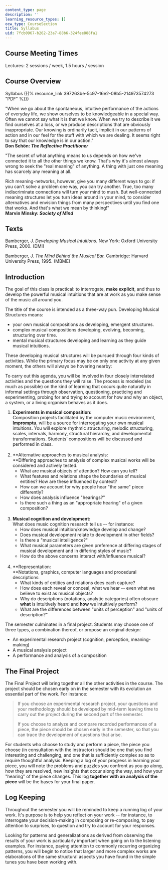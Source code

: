```yaml
---
content_type: page
description: ''
learning_resource_types: []
ocw_type: CourseSection
title: Syllabus
uid: 7fcb0967-b262-23a7-88b6-324fee888fa1
---
```


Course Meeting Times
--------------------

Lectures: 2 sessions / week, 1.5 hours / session

Course Overview
---------------

Syllabus ({{% resource_link 397263be-5c97-16e2-08b5-214973574273 "PDF" %}})

"When we go about the spontaneous, intuitive performance of the actions of everyday life, we show ourselves to be knowledgeable in a special way. Often we cannot say what it is that we know. When we try to describe it we find ourselves at a loss, or we produce descriptions that are obviously inappropriate. Our knowing is ordinarily tacit, implicit in our patterns of action and in our feel for the stuff with which we are dealing. It seems right to say that our knowledge is in our action."  
**Don Schön: _The Reflective Practitioner_**

"The secret of what anything means to us depends on how we've connected it to all the other things we know. That's why it's almost always wrong to seek the "real meaning" of anything. A thing with just one meaning has scarcely any meaning at all.

Rich meaning-networks, however, give you many different ways to go: if you can't solve a problem one way, you can try another. True, too many indiscriminate connections will turn your mind to mush. But well-connected meaning structures let you turn ideas around in your mind, to consider alternatives and envision things from many perspectives until you find one that works. And that's what we mean by thinking!"  
**Marvin Minsky: _Society of Mind_**

Texts
-----

Bamberger, J. _Developing Musical Intuitions._ New York: Oxford University Press, 2000. (DMI)

Bamberger, J. _The Mind Behind the Musical Ear._ Cambridge: Harvard University Press, 1995. (MBME)

Introduction
------------

The goal of this class is practical: to interrogate, **make explicit**, and thus to develop the powerful musical intuitions that are at work as you make sense of the music all around you.

The title of the course is intended as a three-way pun. Developing Musical Structures means:

*   your own musical compositions as developing, emergent structures.
*   complex musical compositions developing, evolving, becoming, structuring over time.
*   mental musical structures developing and learning as they guide musical intuitions.

These developing musical structures will be pursued through four kinds of activities. While the primary focus may be on only one activity at any given moment, the others will always be hovering nearby:

To carry out this agenda, you will be involved in four closely interrelated activities and the questions they will raise. The process is modeled (as much as possible) on the kind of learning that occurs quite naturally in informal settings through observation, questioning, practicing and experimenting, probing for and trying to account for how and why an object, a system, or a living organism behaves as it does.

1.  **Experiments in musical composition:**  
    Composition projects facilitated by the computer music environment, **Impromptu**, will be a source for interrogating your own musical intuitions. You will explore rhythmic structuring, melodic structuring, scales, intervals, harmony, structural hierarchy, and developmental transformations. Students’ compositions will be discussed and performed in class.  
     
2.  **Alternative approaches to musical analysis:  
    **Differing approaches to analysis of complex musical works will be considered and actively tested.
    *   What are musical objects of attention? How can you tell?
    *   What features and relations shape the boundaries of musical entities? How are these influenced by context?
    *   How can we account for why people hear "the same" piece differently?
    *   How does analysis influence "hearings?"
    *   Is there such a thing as an "appropriate hearing" of a given composition?  
         
3.  **Musical cognition and development:**  
    What does music cognition research tell us -- for instance:
    *   How does musical intuition/knowledge develop and change?
    *   Does musical development relate to development in other fields?
    *   Is there a "musical intelligence?"
    *   What musical parameters are given preference at differing stages of musical development and in differing styles of music?
    *   How do the above concerns interact with/influence musical?  
         
4.  **Representation:  
    **Notations, graphics, computer languages and procedural descriptions:
    *   What kinds of entities and relations does each capture?
    *   How does each reveal or conceal, what we hear -- even what we believe to exist as musical objects?
    *   Why do descriptions (notations, analytic categories) often obscure **what** is intuitively heard and **how** we intuitively perform?
    *   What are the differences between "units of perception" and "units of description?"

The semester culminates in a final project. Students may choose one of three types, a combination thereof, or propose an original design:

*   An experimental research project (cognition, perception, meaning-making)
*   A musical analysis project
*   A performance and analysis of a composition

The Final Project
-----------------

The Final Project will bring together all the other activities in the course. The project should be chosen early on in the semester with its evolution an essential part of the work. For instance:

> If you choose an experimental research project, your questions and your methodology should be developed by mid-term leaving time to carry out the project during the second part of the semester.
> 
> If you choose to analyze and compare recorded performances of a piece, the piece should be chosen early in the semester, so that you can trace the development of questions that arise.

For students who choose to study and perform a piece, the piece you choose (in consultation with the instructor) should be one that you find interesting and challenging, and one that is sufficiently complex so as to require thoughtful analysis. Keeping a log of your progress in learning your piece, you will note the problems and puzzles you confront as you go along, how they are resolved, new insights that occur along the way, and how your "hearing" of the piece changes. This log **together with an analysis of the piece** will be the bases for your final paper.

Log Keeping
-----------

Throughout the semester you will be reminded to keep a running log of your work. It's purpose is to help you reflect on your work -- for instance, to interrogate your decision-making in composing or re-composing, to pay attention to surprises, to question and try to account for your responses.

Looking for patterns and generalizations as derived from observing the results of your work is particularly important when going on to the listening examples. For instance, paying attention to commonly recurring organizing patterns, you will begin to notice that larger and more complex works are elaborations of the same structural aspects you have found in the simple tunes you have been working with.